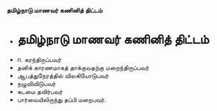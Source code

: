 **தமிழ்நாடு மாணவர் கணினித் திட்டம்**
- # தமிழ்நாடு மாணவர் கணினித் திட்டம்
- n. கரந்திருப்பவர்
- தனிக் காரணமாகத் தாக்குவதற்கு மறைந்திருப்பவர்
- ஆபத்துநேரத்தில் விலகியோடுபவர்
- நழுவிவிடுபவர்
- கடமை தவிர்பவர்
- பார்வையிலிருந்து தப்பி மறைபவர்.

